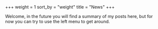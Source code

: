 +++
weight = 1
sort_by = "weight"
title = "News"
+++

Welcome,
in the future you will find a summary of my posts here, but for now you can try
to use the left menu to get around.
